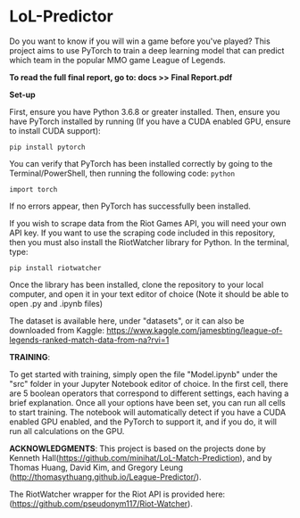# LoL-Predictor

Do you want to know if you will win a game before you've played? This project aims to use PyTorch to train a deep learning model that can predict which team in the popular MMO game League of Legends.

**To read the full final report, go to: docs >> Final Report.pdf**

**Set-up**

First, ensure you have Python 3.6.8 or greater installed. Then, ensure you have PyTorch installed by running (If you have a CUDA enabled GPU, ensure to install CUDA support):

`pip install pytorch`

You can verify that PyTorch has been installed correctly by going to the Terminal/PowerShell, then running the following code:
`python`

`import torch`

If no errors appear, then PyTorch has successfully been installed.

If you wish to scrape data from the Riot Games API, you will need your own API key. If you want to use the scraping code included in this repository, then you must also install the RiotWatcher library for Python. In the terminal, type:

`pip install riotwatcher`

Once the library has been installed, clone the repository to your local computer, and open it in your text editor of choice (Note it should be able to open .py and .ipynb files)

The dataset is available here, under "datasets", or it can also be downloaded from Kaggle: https://www.kaggle.com/jamesbting/league-of-legends-ranked-match-data-from-na?rvi=1

**TRAINING**:

To get started with training, simply open the file "Model.ipynb" under the "src" folder in your Jupyter Notebook editor of choice. In the first cell, there are 5 boolean operators that correspond to different settings, each having a brief explanation. Once all your options have been set, you can run all cells to start training. The notebook will automatically detect if you have a CUDA enabled GPU enabled, and the PyTorch to support it, and if you do, it will run all calculations on the GPU.

**ACKNOWLEDGMENTS**:
This project is based on the projects done by Kenneth Hall(https://github.com/minihat/LoL-Match-Prediction), and by Thomas Huang, David Kim, and Gregory Leung (http://thomasythuang.github.io/League-Predictor/).

The RiotWatcher wrapper for the Riot API is provided here: (https://github.com/pseudonym117/Riot-Watcher).
